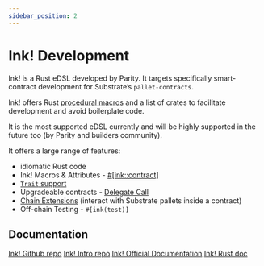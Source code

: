 ```yaml
---
sidebar_position: 2
---
```


# Ink! Development

Ink! is a Rust eDSL developed by Parity. It targets specifically smart-contract development for Substrate’s `pallet-contracts`.

Ink! offers Rust [procedural macros](https://doc.rust-lang.org/reference/procedural-macros.html#procedural-macro-hygiene) and a list of crates to facilitate development and avoid boilerplate code.

It is the most supported eDSL currently and will be highly supported in the future too (by Parity and builders community).

It offers a large range of features:

- idiomatic Rust code
- Ink! Macros & Attributes - [#[ink::contract]](https://paritytech.github.io/ink/ink_lang/attr.contract.html)
- [`Trait` support](https://paritytech.github.io/ink/ink_lang/attr.trait_definition.html)
- Upgradeable contracts - [Delegate Call](https://github.com/paritytech/ink/tree/master/examples/upgradeable-contracts)
- [Chain Extensions](https://github.com/paritytech/ink/tree/master/examples/rand-extension) (interact with Substrate pallets inside a contract)
- Off-chain Testing - `#[ink(test)]`

## Documentation

[Ink! Github repo](https://github.com/paritytech/ink)
[Ink! Intro repo](https://paritytech.github.io/ink/)
[Ink! Official Documentation](https://ink.substrate.io/)
[Ink! Rust doc](https://paritytech.github.io/ink/ink_lang/)
